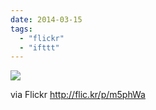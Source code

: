 ```yaml
---
date: 2014-03-15
tags: 
  - "flickr"
  - "ifttt"
---
```


![](http://farm4.staticflickr.com/3808/13176945885_3a5756f765_b.jpg)  

  
  
via Flickr http://flic.kr/p/m5phWa

